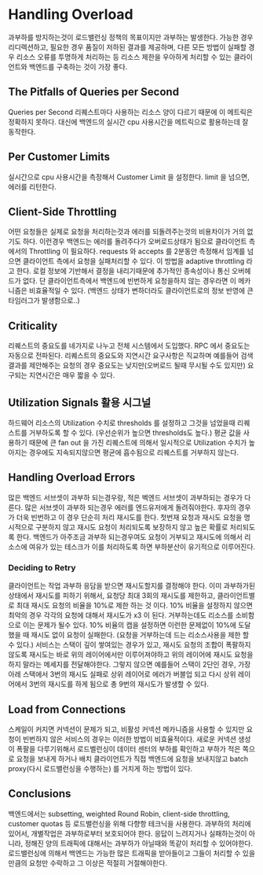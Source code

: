 # Handling Overload
과부하를 방지하는것이 로드밸런싱 정책의 목표이지만 과부하는 발생한다.
가능한 경우 리디렉션하고, 필요한 경우 품질이 저하된 결과를 제공하며, 다른 모든 방법이 실패할 경우 
리소스 오류를 투명하게 처리하는 등 리소스 제한을 우아하게 처리할 수 있는 클라이언트와 백엔드를 구축하는 것이 가장 좋다.

## The Pitfalls of Queries per Second
Queries per Second 리퀘스트마다 사용하는 리소스 양이 다르기 때문에 이 메트릭은 정확하지 못하다.
대신에 백엔드의 실시간 cpu 사용시간을 메트릭으로 활용하는데 잘 동작한다.

## Per Customer Limits
실시간으로 cpu 사용시간을 측정해서 Customer Limit 을 설정한다. limit 을 넘으면, 에러를 리턴한다.

## Client-Side Throttling
어떤 요청들은 실제로 요청을 처리하는것과 에러를 되돌려주는것의 비용차이가 거의 없기도 하다.
이런경우 백엔드는 에러를 돌려주다가 오버로드상태가 됨으로 클라이언트 측에서의 Throttling 이 필요하다.
requests 와 accepts 를 2분동안 측정해서 임계를 넘으면 클라이언트 측에서 요청을 실패처리할 수 있다.
이 방법을 adaptive throttling 라고 한다.
로컬 정보에 기반해서 결정을 내리기때문에 추가적인 종속성이나 통신 오버헤드가 없다.
단 클라이언트측에서 백엔드에 빈번하게 요청을하지 않는 경우라면 이 메카니즘은 비효율적일 수 있다.
(백엔드 상태가 변하더라도 클라이언트로의 정보 반영에 큰 타임러그가 발생함으로..)

## Criticality
리퀘스트의 중요도를 네가지로 나누고 전체 시스템에서 도입했다. RPC 에서 중요도는 자동으로 전파된다.
리퀘스트의 중요도와 지연시간 요구사항은 직교하며 예를들어 검색 결과를 제안해주는 요청의 경우 중요도는 낮지만(오버로드 될때 무시될 수도 있지만) 요구되는 지연시간은 매우 짧을 수 있다.

## Utilization Signals 활용 시그널
하드웨어 리소스의 Utilization 수치로 thresholds 를 설정하고 그것을 넘었을때 리퀘스트를 거부하도록 할 수 있다. (우선순위가 높으면 thresholds도 높다.)
평균 값을 사용하기 때문에 큰 fan out 을 가진 리퀘스트에 의해서 일시적으로 Utilization 수치가 높아지는 경우에도 지속되지않으면 평균에 흡수됨으로 리퀘스트를 거부하지 않는다.

## Handling Overload Errors
많은 백엔드 서브셋이 과부하 되는경우랑, 적은 벡엔드 서브셋이 과부하되는 경우가 다른다.
많은 서브셋이 과부하 되는경우 에러를 엔드유저에게 돌려줘야한다. 후자의 경우가 더욱 빈번하고 이 경우 단순히 처리 재시도를 한다.
첫번재 요청과 재시도 요청을 명시적으로 구분하지 않고 재시도 요청이 처리되도록 보장하지 않고 높은 확률로 처리되도록 한다.
백엔드가 아주조금 과부하 되는경우여도 요청이 거부되고 재시도에 의해서 리소스에 여유가 있는 테스크가 이를 처리하도록 하면 부하분산이 유기적으로 이루어진다.

### Deciding to Retry
클라이언트는 작업 과부하 응담을 받으면 재시도할지를 결정해야 한다.
이미 과부하가된 상태에서 재시도를 피하기 위해서, 요청당 최대 3회의 재시도를 제한하고, 클라이언트별로 최대 재시도 요청의 비율을 10%로 제한 하는 것 이다.
10% 비율을 설정하지 않으면 최악의 경우 각각의 요청에 대해서 재시도가 x3 이 된다. 거부하는데도 리소스를 소비함으로 이는 문제가 될수 있다.
10% 비율의 캡을 설정하면 이런한 문제없이 10%에 도달했을 때 재시도 없이 요청이 실패한다. (요청을 거부하는데 드는 리소스사용을 제한 할 수 있다.)
서비스는 스택이 깊이 쌓여있는 경우가 있고, 재시도 요청의 조합이 폭팔하지 않도록 재시도는 바로 위의 레이어에서만 이루어져야하고 위의 레이어에 재시도 요청을 하지 말라는 메세지를 전달해야한다.
그렇지 않으면 예를들어 스택이 2단인 경우, 가장 아레 스택에서 3번의 재시도 실패로 상위 레이어로 에러가 버블업 되고 다시 상위 레이어에서 3번의 재시도를 하게 됨으로 총 9번의 재시도가 발생할 수 있다.

## Load from Connections
스케일이 커지면 커넥션이 문제가 되고, 비활성 커넥션 메카니즘을 사용할 수 있지만 요청이 빈번하지 않은 서비스의 경우는 이러한 방법이 비효율적이다.
새로운 커넥션 생성이 폭팔을 다루기위해서 로드벨런싱이 데이터 센터의 부하를 확인하고 부하가 적은 쪽으로 요청을 보내게 하거나 배치 클라이언트가
직접 백엔드에 요청을 보내지않고 batch proxy(다시 로드밸런싱을 수행하는) 를 거치게 하는 방법이 있다.

## Conclusions
백엔드에서는 subsetting, weighted Round Robin, client-side throttling, customer quotas 등 로드밸런싱을 위해 다향항 테크닉을 사용한다.
과부하의 처리에 있어서, 개별작업은 과부하로부터 보호되어야 한다.  응답이 느려지거나 실패하는것이 아니라, 정해진 양의 트래픽에 대해서는 과부하가 아닐때와 똑같이 처리할 수 있어야한다.
로드밸런싱에 의해서 백엔드는 가능한 많은 트래픽을 받아들이고 그들이 처리할 수 있을 만큼의 요청만 수락하고 그 이상은 적절히 거절해야한다.
